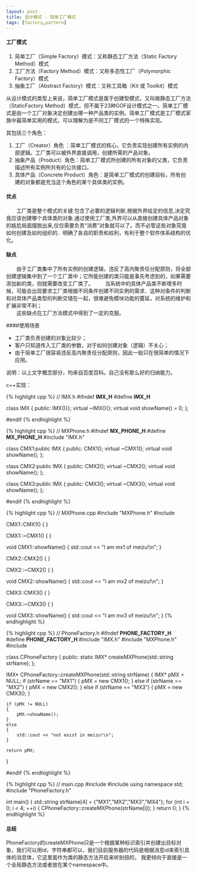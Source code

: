 ```yaml
---
layout: post
title: 设计模式 - 简单工厂模式
tags: [factory,pattern]
---
```


#### 工厂模式

1. 简单工厂（Simple Factory）模式：又称静态工厂方法（Static Factory Method）模式
2. 工厂方法（Factory Method）模式：又称多态性工厂（Polymorphic Factory）模式
3. 抽象工厂（Abstract Factory）模式：又称工具箱（Kit 或 Toolkit）模式
 
从设计模式的类型上来说，简单工厂模式是属于创建型模式，又叫做静态工厂方法（StaticFactory Method）模式，但不属于23种GOF设计模式之一。简单工厂模式是由一个工厂对象决定创建出哪一种产品类的实例。简单工厂模式是工厂模式家族中最简单实用的模式，可以理解为是不同工厂模式的一个特殊实现。
<!--more-->
其包括三个角色：

1. 工厂（Creator）角色 ：简单工厂模式的核心，它负责实现创建所有实例的内部逻辑。工厂类可以被外界直接调用，创建所需的产品对象。
2. 抽象产品（Product）角色：简单工厂模式所创建的所有对象的父类，它负责描述所有实例所共有的公共接口。
3. 具体产品（Concrete Product）角色：是简单工厂模式的创建目标，所有创建的对象都是充当这个角色的某个具体类的实例。

#### 优点

　　工厂类是整个模式的关键.包含了必要的逻辑判断,根据外界给定的信息,决定究竟应该创建哪个具体类的对象.通过使用工厂类,外界可以从直接创建具体产品对象的尴尬局面摆脱出来,仅仅需要负责“消费”对象就可以了。而不必管这些对象究竟如何创建及如何组织的．明确了各自的职责和权利，有利于整个软件体系结构的优化。
 
#### 缺点

　　由于工厂类集中了所有实例的创建逻辑，违反了高内聚责任分配原则，将全部创建逻辑集中到了一个工厂类中；它所能创建的类只能是事先考虑到的，如果需要添加新的类，则就需要改变工厂类了。
　　当系统中的具体产品类不断增多时候，可能会出现要求工厂类根据不同条件创建不同实例的需求．这种对条件的判断和对具体产品类型的判断交错在一起，很难避免模块功能的蔓延，对系统的维护和扩展非常不利；  
　　这些缺点在工厂方法模式中得到了一定的克服。
 
####使用场景

- 工厂类负责创建的对象比较少；
- 客户只知道传入工厂类的参数，对于如何创建对象（逻辑）不关心；
- 由于简单工厂很容易违反高内聚责任分配原则，因此一般只在很简单的情况下应用。
 
说明：以上文字概念部分，均来自百度百科。自己没有那么好的归纳能力。
 
c++实现：

{% highlight cpp %}
// IMX.h
#ifndef __IMX_H__
#define __IMX_H__

class IMX
{
public:
	IMX(){};
	virtual ~IMX(){};
	virtual void showName() = 0;
};

#endif
{% endhighlight %}

{% highlight cpp %}
// MXPhone.h
#ifndef __MX_PHONE_H__
#define __MX_PHONE_H__
#include "IMX.h"

class CMX1:public IMX
{
public:
	CMX1();
	virtual ~CMX1();
	virtual void showName();
};

class CMX2:public IMX
{
public:
	CMX2();
	virtual ~CMX2();
	virtual void showName();
};

class CMX3:public IMX
{
public:
	CMX3();
	virtual ~CMX3();
	virtual void showName();
};

#endif
{% endhighlight %}

{% highlight cpp %}
// MXPhone.cpp
#include "MXPhone.h"
#include <iostream>

CMX1::CMX1()
{
}

CMX1::~CMX1()
{
}

void CMX1::showName()
{
	std::cout << "I am mx1 of meizu!\n";
}

CMX2::CMX2()
{
}

CMX2::~CMX2()
{
}

void CMX2::showName()
{
	std::cout << "I am mx2 of meizu!\n";
}

CMX3::CMX3()
{
}

CMX3::~CMX3()
{
}

void CMX3::showName()
{
	std::cout << "I am mx3 of meizu!\n";
}
{% endhighlight %}

{% highlight cpp %}
// PhoneFactory.h
#ifndef __PHONE_FACTORY_H__
#define __PHONE_FACTORY_H__
#include "IMX.h"
#include "MXPhone.h"
#include <string>

class CPhoneFactory
{
public:
	static IMX* createMXPhone(std::string strName);
};

IMX* CPhoneFactory::createMXPhone(std::string strName)
{
	IMX* pMX = NULL;
	if (strName == "MX1")
	{
		pMX = new CMX1();
	}
	else if (strName == "MX2")
	{
		pMX = new CMX2();
	}
	else if (strName == "MX3")
	{
		pMX = new CMX3();
	}

	if (pMX != NULL)
	{
		pMX->showName();
	}
	else
	{
		std::cout << "not exist in meizu!\n";
	}

	return pMX;
}

#endif
{% endhighlight %}

{% highlight cpp %}
// main.cpp
#include <iostream>
#include <string>
using namespace std;
#include "PhoneFactory.h"

int main()
{
	std::string strName[4] = {"MX1","MX2","MX3","MX4"};
	for (int i = 0; i < 4; ++i)
	{
		CPhoneFactory::createMXPhone(strName[i]);
	}
	return 0;
}
{% endhighlight %}

#### 总结

PhoneFactory的createMXPhone只是一个根据某种标识索引并创建出目标对象，我们可以用id，字符串都可以，我们目前服务器的代码是根据消息id来索引具体的消息体，它这里面作为类的静态方法开启来听别扭的， 我更倾向于直接是一个全局静态方法或者放在某个namespace中。